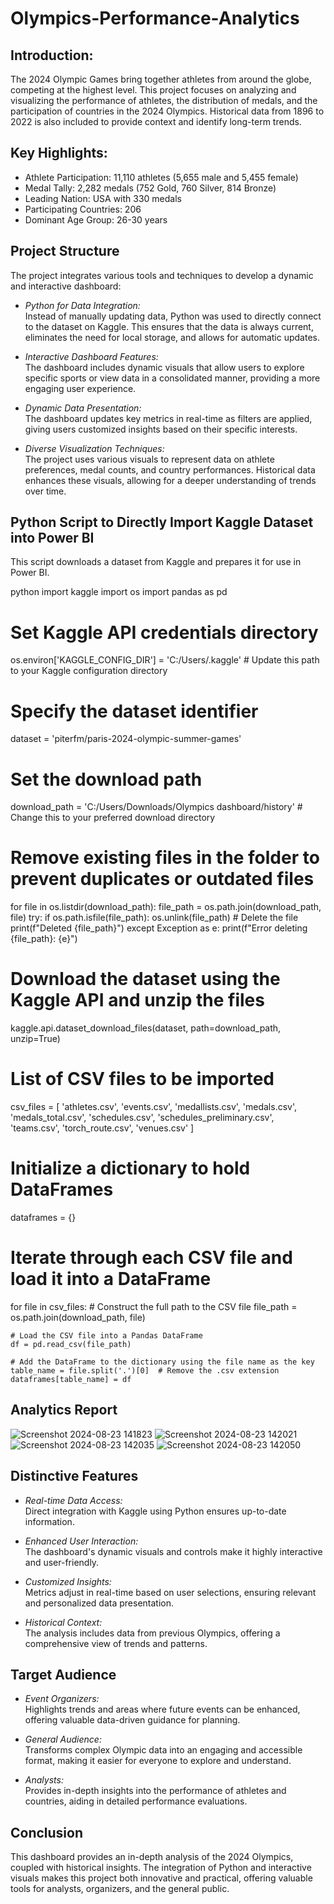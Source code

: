 # Olympics-Performance-Analytics

## Introduction:
The 2024 Olympic Games bring together athletes from around the globe, competing at the highest level. This project focuses on analyzing and visualizing the performance of athletes, the distribution of medals, and the participation of countries in the 2024 Olympics. Historical data from 1896 to 2022 is also included to provide context and identify long-term trends.

## Key Highlights:

- Athlete Participation: 11,110 athletes (5,655 male and 5,455 female)
- Medal Tally: 2,282 medals (752 Gold, 760 Silver, 814 Bronze)
- Leading Nation: USA with 330 medals
- Participating Countries: 206
- Dominant Age Group: 26-30 years

## Project Structure

The project integrates various tools and techniques to develop a dynamic and interactive dashboard:

- *Python for Data Integration:*  
  Instead of manually updating data, Python was used to directly connect to the dataset on Kaggle. This ensures that the data is always current, eliminates the need for local storage, and allows for automatic updates.

- *Interactive Dashboard Features:*  
  The dashboard includes dynamic visuals that allow users to explore specific sports or view data in a consolidated manner, providing a more engaging user experience.

- *Dynamic Data Presentation:*  
  The dashboard updates key metrics in real-time as filters are applied, giving users customized insights based on their specific interests.

- *Diverse Visualization Techniques:*  
  The project uses various visuals to represent data on athlete preferences, medal counts, and country performances. Historical data enhances these visuals, allowing for a deeper understanding of trends over time.

## Python Script to Directly Import Kaggle Dataset into Power BI

This script downloads a dataset from Kaggle and prepares it for use in Power BI.

python
import kaggle
import os
import pandas as pd

# Set Kaggle API credentials directory
os.environ['KAGGLE_CONFIG_DIR'] = 'C:/Users/.kaggle'  # Update this path to your Kaggle configuration directory

# Specify the dataset identifier
dataset = 'piterfm/paris-2024-olympic-summer-games'

# Set the download path
download_path = 'C:/Users/Downloads/Olympics dashboard/history' # Change this to your preferred download directory

# Remove existing files in the folder to prevent duplicates or outdated files
for file in os.listdir(download_path):
    file_path = os.path.join(download_path, file)
    try:
        if os.path.isfile(file_path):
            os.unlink(file_path)  # Delete the file
            print(f"Deleted {file_path}")
    except Exception as e:
        print(f"Error deleting {file_path}: {e}")

# Download the dataset using the Kaggle API and unzip the files
kaggle.api.dataset_download_files(dataset, path=download_path, unzip=True)

# List of CSV files to be imported
csv_files = [
    'athletes.csv',
    'events.csv',
    'medallists.csv',
    'medals.csv',
    'medals_total.csv',
    'schedules.csv',
    'schedules_preliminary.csv',
    'teams.csv',
    'torch_route.csv',
    'venues.csv'
]

# Initialize a dictionary to hold DataFrames
dataframes = {}

# Iterate through each CSV file and load it into a DataFrame
for file in csv_files:
    # Construct the full path to the CSV file
    file_path = os.path.join(download_path, file)
    
    # Load the CSV file into a Pandas DataFrame
    df = pd.read_csv(file_path)
    
    # Add the DataFrame to the dictionary using the file name as the key
    table_name = file.split('.')[0]  # Remove the .csv extension
    dataframes[table_name] = df



## Analytics Report
![Screenshot 2024-08-23 141823](https://github.com/user-attachments/assets/e1b5078f-394e-4415-8252-8e64fa4c5fec)
![Screenshot 2024-08-23 142021](https://github.com/user-attachments/assets/3521c93d-2f92-484a-8cda-6f4d54b93034)
![Screenshot 2024-08-23 142035](https://github.com/user-attachments/assets/e1dfe34c-7c03-4b99-85b9-8c4839a9290c)
![Screenshot 2024-08-23 142050](https://github.com/user-attachments/assets/c371091d-a806-471f-b0bc-1ca114aab298)




## Distinctive Features

- *Real-time Data Access:*  
  Direct integration with Kaggle using Python ensures up-to-date information.

- *Enhanced User Interaction:*  
  The dashboard's dynamic visuals and controls make it highly interactive and user-friendly.

- *Customized Insights:*  
  Metrics adjust in real-time based on user selections, ensuring relevant and personalized data presentation.

- *Historical Context:*  
  The analysis includes data from previous Olympics, offering a comprehensive view of trends and patterns.



## Target Audience

- *Event Organizers:*  
  Highlights trends and areas where future events can be enhanced, offering valuable data-driven guidance for planning.

- *General Audience:*  
  Transforms complex Olympic data into an engaging and accessible format, making it easier for everyone to explore and understand.

- *Analysts:*  
  Provides in-depth insights into the performance of athletes and countries, aiding in detailed performance evaluations.
## Conclusion

This dashboard provides an in-depth analysis of the 2024 Olympics, coupled with historical insights. The integration of Python and interactive visuals makes this project both innovative and practical, offering valuable tools for analysts, organizers, and the general public.
